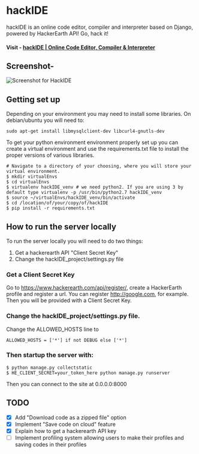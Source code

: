 # hackIDE

hackIDE is an online code editor, compiler and interpreter based on Django, powered by HackerEarth API! Go, hack it!

#### Visit - [hackIDE | Online Code Editor, Compiler & Interpreter](http://hackide.herokuapp.com)


## Screenshot- 
![Screenshot for HackIDE](/hackIDE/static/hackIDE/img/screenshot.png?raw=true "Screenshot for HackIDE")

## Getting set up
Depending on your environment you may need to install some libraries. On debian/ubuntu you will need to:
```shell
sudo apt-get install libmysqlclient-dev libcurl4-gnutls-dev
```

To get your python environment environment properly set up you can create a virtual environment and use the requirements.txt file to install the proper versions of various libraries.

```shell
# Navigate to a directory of your choosing, where you will store your virtual environment.
$ mkdir virtualEnvs
$ cd virtualEnvs
$ virtualenv hackIDE_venv # we need python2. If you are using 3 by default type virtualenv -p /usr/bin/python2.7 hackIDE_venv
$ source ~/virtualEnvs/hackIDE_venv/bin/activate
$ cd /location/of/your/copy/of/hackIDE
$ pip install -r requirements.txt
```


## How to run the server locally
To run the server locally you will need to do two things:
1. Get a hackerearth API "Client Secret Key"
2. Change the hackIDE_project/settings.py file

### Get a Client Secret Key
Go to https://www.hackerearth.com/api/register/, create a HackerEarth profile and register a url. You can register http://google.com, for example. Then you will be provided with a Client Secret Key.

###  Change the hackIDE_project/settings.py file.
Change the ALLOWED_HOSTS line to
```shell
ALLOWED_HOSTS = ['*'] if not DEBUG else ['*']
```

### Then startup the server with:

```shell
$ python manage.py collectstatic
$ HE_CLIENT_SECRET=your_token_here python manage.py runserver
```

Then you can connect to the site at 0.0.0.0:8000

## TODO
 - [x] Add "Download code as a zipped file" option
 - [x] Implement "Save code on cloud" feature
 - [x] Explain how to get a hackerearth API key
 - [ ] Implement profiling system allowing users to make their profiles and saving codes in their profiles
